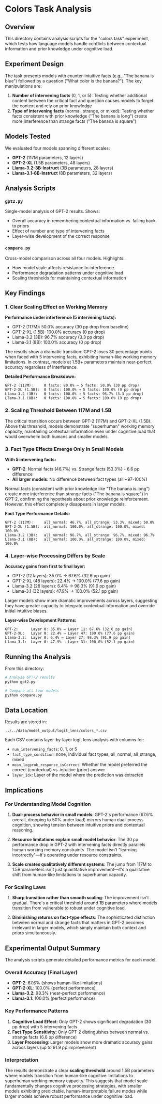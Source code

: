 # Colors Task Analysis

## Overview

This directory contains analysis scripts for the "colors task" experiment, which tests how language models handle conflicts between contextual information and prior knowledge under cognitive load.

## Experiment Design

The task presents models with counter-intuitive facts (e.g., "The banana is blue") followed by a question ("What color is the banana?"). The key manipulations are:

1. **Number of intervening facts** (0, 1, or 5): Testing whether additional content between the critical fact and question causes models to forget the context and rely on prior knowledge
2. **Type of intervening facts** (normal, strange, or mixed): Testing whether facts consistent with prior knowledge ("The banana is long") create more interference than strange facts ("The banana is square")

## Models Tested

We evaluated four models spanning different scales:

- **GPT-2** (117M parameters, 12 layers)
- **GPT-2-XL** (1.5B parameters, 48 layers)
- **Llama-3.2-3B-Instruct** (3B parameters, 28 layers)
- **Llama-3.1-8B-Instruct** (8B parameters, 32 layers)

## Analysis Scripts

### `gpt2.py`
Single-model analysis of GPT-2 results. Shows:
- Overall accuracy in remembering contextual information vs. falling back to priors
- Effect of number and type of intervening facts
- Layer-wise development of the correct response

### `compare.py`
Cross-model comparison across all four models. Highlights:
- How model scale affects resistance to interference
- Performance degradation patterns under cognitive load
- Scaling thresholds for maintaining contextual information

## Key Findings

### 1. Clear Scaling Effect on Working Memory

**Performance under interference (5 intervening facts):**
- GPT-2 (117M): 50.0% accuracy (30 pp drop from baseline)
- GPT-2-XL (1.5B): 100.0% accuracy (0 pp drop)
- Llama-3.2 (3B): 96.7% accuracy (3.3 pp drop)
- Llama-3.1 (8B): 100.0% accuracy (0 pp drop)

The results show a dramatic transition: GPT-2 loses 30 percentage points when faced with 5 intervening facts, exhibiting human-like working memory limitations. In contrast, models at 1.5B+ parameters maintain near-perfect accuracy regardless of interference.

**Detailed Performance Breakdown:**
```
GPT-2 (117M):     0 facts: 80.0% → 5 facts: 50.0% (30 pp drop)
GPT-2-XL (1.5B):  0 facts: 100.0% → 5 facts: 100.0% (0 pp drop)
Llama-3.2 (3B):   0 facts: 100.0% → 5 facts: 96.7% (3.3 pp drop)
Llama-3.1 (8B):   0 facts: 100.0% → 5 facts: 100.0% (0 pp drop)
```

### 2. Scaling Threshold Between 117M and 1.5B

The critical transition occurs between GPT-2 (117M) and GPT-2-XL (1.5B). Above this threshold, models demonstrate "superhuman" working memory capacity, maintaining contextual information even under cognitive load that would overwhelm both humans and smaller models.

### 3. Fact Type Effects Emerge Only in Small Models

**With 5 intervening facts:**
- **GPT-2**: Normal facts (46.7%) vs. Strange facts (53.3%) - 6.6 pp difference
- **All larger models**: No difference between fact types (all ~97-100%)

Normal facts (consistent with prior knowledge like "The banana is long") create more interference than strange facts ("The banana is square") in GPT-2, confirming the hypothesis about prior knowledge reinforcement. However, this effect completely disappears in larger models.

**Fact Type Performance Details:**
```
GPT-2 (117M):     all_normal: 46.7%, all_strange: 53.3%, mixed: 50.0%
GPT-2-XL (1.5B):  all_normal: 100.0%, all_strange: 100.0%, mixed: 100.0%
Llama-3.2 (3B):   all_normal: 96.7%, all_strange: 96.7%, mixed: 96.7%
Llama-3.1 (8B):   all_normal: 100.0%, all_strange: 100.0%, mixed: 100.0%
```

### 4. Layer-wise Processing Differs by Scale

**Accuracy gains from first to final layer:**
- GPT-2 (12 layers): 35.0% → 67.6% (32.6 pp gain)
- GPT-2-XL (48 layers): 22.4% → 100.0% (77.6 pp gain)
- Llama-3.2 (28 layers): 6.4% → 98.3% (91.9 pp gain)
- Llama-3.1 (32 layers): 47.9% → 100.0% (52.1 pp gain)

Larger models show more dramatic improvements across layers, suggesting they have greater capacity to integrate contextual information and override initial intuitive biases.

**Layer-wise Development Patterns:**
```
GPT-2:      Layer 0: 35.0% → Layer 11: 67.6% (32.6 pp gain)
GPT-2-XL:   Layer 0: 22.4% → Layer 47: 100.0% (77.6 pp gain)
Llama-3.2:  Layer 0: 6.4% → Layer 27: 98.3% (91.9 pp gain)
Llama-3.1:  Layer 0: 47.9% → Layer 31: 100.0% (52.1 pp gain)
```

## Running the Analysis

From this directory:

```bash
# Analyze GPT-2 results
python gpt2.py

# Compare all four models
python compare.py
```

## Data Location

Results are stored in:
```
../../data/model_output/logit_lens/colors_*.csv
```

Each CSV contains layer-by-layer logit lens analysis with columns for:
- `num_intervening_facts`: 0, 1, or 5
- `fact_type_condition`: none, individual fact types, all_normal, all_strange, mixed
- `mean_logprob_response_isCorrect`: Whether the model preferred the correct (contextual) vs. intuitive (prior) answer
- `layer_idx`: Layer of the model where the prediction was extracted

## Implications

### For Understanding Model Cognition

1. **Dual-process behavior in small models**: GPT-2's performance (67.6% overall, dropping to 50% under load) mirrors human dual-process cognition, showing tension between intuitive priors and contextual reasoning.

2. **Resource limitations explain small model behavior**: The 30 pp performance drop in GPT-2 with intervening facts directly parallels human working memory constraints. The model isn't "learning incorrectly"—it's operating under resource constraints.

3. **Scale creates qualitatively different systems**: The jump from 117M to 1.5B parameters isn't just quantitative improvement—it's a qualitative shift from human-like limitations to superhuman capacity.

### For Scaling Laws

1. **Sharp transition rather than smooth scaling**: The improvement isn't gradual. There's a critical threshold around 1B parameters where models transition from vulnerable to robust under cognitive load.

2. **Diminishing returns on fact-type effects**: The sophisticated distinction between normal and strange facts that matters in GPT-2 becomes irrelevant in larger models, which simply maintain both context and priors simultaneously.

## Experimental Output Summary

The analysis scripts generate detailed performance metrics for each model:

### **Overall Accuracy (Final Layer)**
- **GPT-2**: 67.6% (shows human-like limitations)
- **GPT-2-XL**: 100.0% (perfect performance)
- **Llama-3.2**: 98.3% (near-perfect performance)
- **Llama-3.1**: 100.0% (perfect performance)

### **Key Performance Patterns**
1. **Cognitive Load Effect**: Only GPT-2 shows significant degradation (30 pp drop) with 5 intervening facts
2. **Fact Type Sensitivity**: Only GPT-2 distinguishes between normal vs. strange facts (6.6 pp difference)
3. **Layer Processing**: Larger models show more dramatic accuracy gains across layers (up to 91.9 pp improvement)

### **Interpretation**
The results demonstrate a clear **scaling threshold** around 1.5B parameters where models transition from human-like cognitive limitations to superhuman working memory capacity. This suggests that model scale fundamentally changes cognitive processing strategies, with smaller models exhibiting predictable, human-interpretable failure modes while larger models achieve robust performance under cognitive load.

